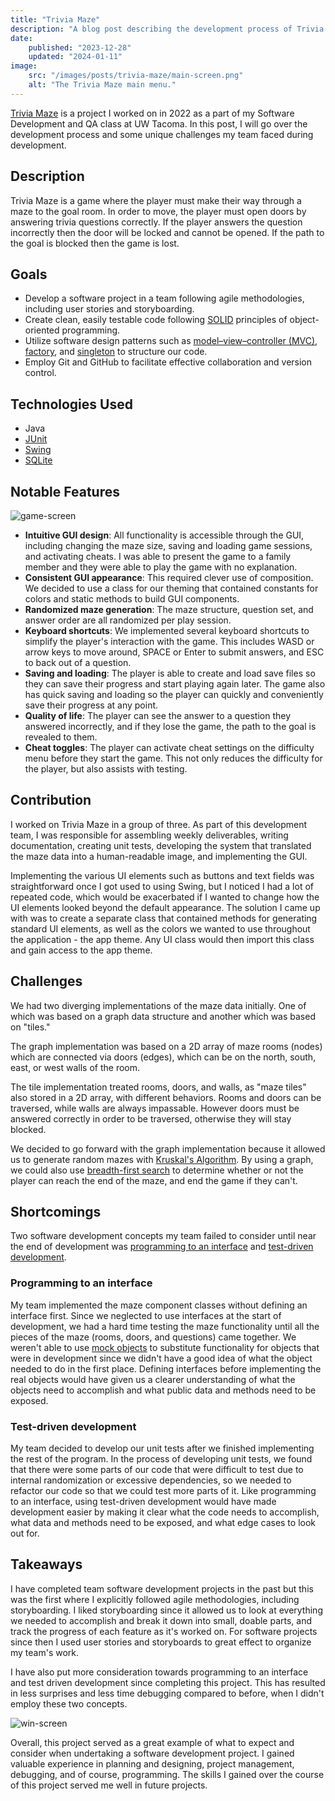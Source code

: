 ```yaml
---
title: "Trivia Maze"
description: "A blog post describing the development process of Trivia Maze, a game I worked on for my Software Development class."
date:
    published: "2023-12-28"
    updated: "2024-01-11"
image:
    src: "/images/posts/trivia-maze/main-screen.png"
    alt: "The Trivia Maze main menu."
---
```


[Trivia Maze](https://github.com/OtherAndrew/trivia-maze) is a project I worked on in 2022 as a part of my Software Development and QA class at UW Tacoma. In this post, I will go over the development process and some unique challenges my team faced during development.

## Description

Trivia Maze is a game where the player must make their way through a maze to the goal room. In order to move, the player must open doors by answering trivia questions correctly. If the player answers the question incorrectly then the door will be locked and cannot be opened. If the path to the goal is blocked then the game is lost.

## Goals

- Develop a software project in a team following agile methodologies, including user stories and storyboarding.
- Create clean, easily testable code following [SOLID](https://en.wikipedia.org/wiki/SOLID) principles of object-oriented programming.
- Utilize software design patterns such as [model–view–controller (MVC)](https://en.wikipedia.org/wiki/Model–view–controller), [factory](https://en.wikipedia.org/wiki/Factory_method_pattern), and [singleton](https://en.wikipedia.org/wiki/Singleton_pattern) to structure our code.
- Employ Git and GitHub to facilitate effective collaboration and version control.

## Technologies Used

- Java
- [JUnit](https://junit.org/junit5/)
- [Swing](https://en.wikipedia.org/wiki/Swing_(Java))
- [SQLite](https://www.sqlite.org/index.html)

## Notable Features

![game-screen](/images/posts/trivia-maze/game-screen.png)

- **Intuitive GUI design**: All functionality is accessible through the GUI, including changing the maze size, saving and loading game sessions, and activating cheats. I was able to present the game to a family member and they were able to play the game with no explanation.
- **Consistent GUI appearance**: This required clever use of composition. We decided to use a class for our theming that contained constants for colors and static methods to build GUI components.
- **Randomized maze generation**: The maze structure, question set, and answer order are all randomized per play session.
- **Keyboard shortcuts**: We implemented several keyboard shortcuts to simplify the player's interaction with the game. This includes WASD or arrow keys to move around, SPACE or Enter to submit answers, and ESC to back out of a question.
- **Saving and loading**: The player is able to create and load save files so they can save their progress and start playing again later. The game also has quick saving and loading so the player can quickly and conveniently save their progress at any point.
- **Quality of life**: The player can see the answer to a question they answered incorrectly, and if they lose the game, the path to the goal is revealed to them.
- **Cheat toggles**: The player can activate cheat settings on the difficulty menu before they start the game. This not only reduces the difficulty for the player, but also assists with testing.

## Contribution

I worked on Trivia Maze in a group of three. As part of this development team, I was responsible for assembling weekly deliverables, writing documentation, creating unit tests, developing the system that translated the maze data into a human-readable image, and implementing the GUI.

Implementing the various UI elements such as buttons and text fields was straightforward once I got used to using Swing, but I noticed I had a lot of repeated code, which would be exacerbated if I wanted to change how the UI elements looked beyond the default appearance. The solution I came up with was to create a separate class that contained methods for generating standard UI elements, as well as the colors we wanted to use throughout the application - the app theme. Any UI class would then import this class and gain access to the app theme.

## Challenges

We had two diverging implementations of the maze data initially. One of which was based on a graph data structure and another which was based on "tiles."

The graph implementation was based on a 2D array of maze rooms (nodes) which are connected via doors (edges), which can be on the north, south, east, or west walls of the room.

The tile implementation treated rooms, doors, and walls, as "maze tiles" also stored in a 2D array, with different behaviors. Rooms and doors can be traversed, while walls are always impassable. However doors must be answered correctly in order to be traversed, otherwise they will stay blocked.

We decided to go forward with the graph implementation because it allowed us to generate random mazes with [Kruskal's Algorithm](https://en.wikipedia.org/wiki/Kruskal%27s_algorithm). By using a graph, we could also use [breadth-first search](https://en.wikipedia.org/wiki/Breadth-first_search) to determine whether or not the player can reach the end of the maze, and end the game if they can't.

## Shortcomings

Two software development concepts my team failed to consider until near the end of development was [programming to an interface](https://stackoverflow.com/a/383982) and [test-driven development](https://en.wikipedia.org/wiki/Test-driven_development).

### Programming to an interface

My team implemented the maze component classes without defining an interface first. Since we neglected to use interfaces at the start of development, we had a hard time testing the maze functionality until all the pieces of the maze (rooms, doors, and questions) came together. We weren't able to use [mock objects](https://en.wikipedia.org/wiki/Mock_object) to substitute functionality for objects that were in development since we didn't have a good idea of what the object needed to do in the first place. Defining interfaces before implementing the real objects would have given us a clearer understanding of what the objects need to accomplish and what public data and methods need to be exposed.

### Test-driven development

 My team decided to develop our unit tests after we finished implementing the rest of the program. In the process of developing unit tests, we found that there were some parts of our code that were difficult to test due to internal randomization or excessive dependencies, so we needed to refactor our code so that we could test more parts of it. Like programming to an interface, using test-driven development would have made development easier by making it clear what the code needs to accomplish, what data and methods need to be exposed, and what edge cases to look out for.

## Takeaways

I have completed team software development projects in the past but this was the first where I explicitly followed agile methodologies, including storyboarding. I liked storyboarding since it allowed us to look at everything we needed to accomplish and break it down into small, doable parts, and track the progress of each feature as it's worked on. For software projects since then I used user stories and storyboards to great effect to organize my team's work.

I have also put more consideration towards programming to an interface and test driven development since completing this project. This has resulted in less surprises and less time debugging compared to before, when I didn't employ these two concepts.

![win-screen](/images/posts/trivia-maze/win-screen.png)

Overall, this project served as a great example of what to expect and consider when undertaking a software development project. I gained valuable experience in planning and designing, project management, debugging, and of course, programming. The skills I gained over the course of this project served me well in future projects.

